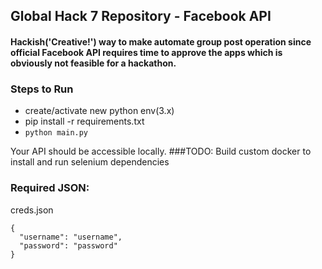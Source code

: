 ## Global Hack 7 Repository - Facebook API


#### Hackish('Creative!') way to make automate group post operation since official Facebook API requires time to approve the apps which is obviously not feasible for a hackathon.

### Steps to Run
* create/activate new python env(3.x)
* pip install -r requirements.txt
* `python main.py`

Your API should be accessible locally.
###TODO: Build custom docker to install and run selenium dependencies

### Required JSON:

creds.json
```
{
  "username": "username",
  "password": "password"
}
```